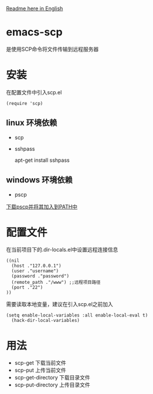 
[Readme here in English](README-en.md)  

# emacs-scp<a id="sec-1" name="sec-1"></a>

是使用SCP命令将文件传输到远程服务器  

# 安装<a id="sec-2" name="sec-2"></a>

在配置文件中引入scp.el  

    (require 'scp)

## linux 环境依赖<a id="sec-2-1" name="sec-2-1"></a>

-   scp
-   sshpass

    apt-get install sshpass

## windows 环境依赖<a id="sec-2-2" name="sec-2-2"></a>

-   pscp

[下载pscp并将其加入到PATH中](https://www.chiark.greenend.org.uk/~sgtatham/putty/latest.html)  

# 配置文件<a id="sec-3" name="sec-3"></a>

在当前项目下的.dir-locals.el中设置远程连接信息  

    ((nil
      (host ."127.0.0.1")
      (user ."username")
      (password ."password")
      (remote_path ."/www") ;;远程项目路径
      (port ."22")
    ))

需要读取本地变量，建议在引入scp.el之前加入  

    (setq enable-local-variables :all enable-local-eval t)
      (hack-dir-local-variables)

# 用法<a id="sec-4" name="sec-4"></a>

-   scp-get 下载当前文件
-   scp-put 上传当前文件
-   scp-get-directory 下载目录文件
-   scp-put-directory 上传目录文件
